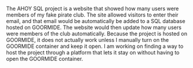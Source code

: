 The  AHOY SQL project is a website that showed how many users were members of my fake pirate club. The site allowed visitors to enter their email, and that email would be automatically be added to a SQL database hosted on GOORMIDE. The website would then update how many users were members of the club automatically. Because the project is hosted on GOORMIDE, it does not actually work unless I manually turn on the GOORMIDE container and keep it open. I am working on finding a way to host the project through a platform that lets it stay on without having to open the GOORMIDE container.
